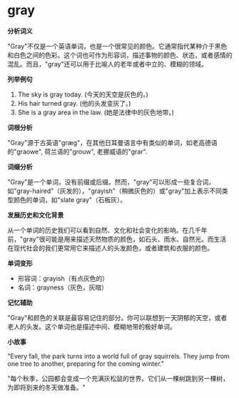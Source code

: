 # gray

**分析词义**

  

"Gray"不仅是一个英语单词，也是一个很常见的颜色。它通常指代某种介于黑色和白色之间的色彩。这个词也可作为形容词，描述事物的颜色、状态，或者感情的混乱。而且，"gray"还可以用于比喻人的老年或者中立的、模糊的领域。

  

**列举例句**

  

1.  The sky is gray today. (今天的天空是灰色的。)
2.  His hair turned gray. (他的头发变灰了。)
3.  She is a gray area in the law. (她是法律中的灰色地带。)

  

**词根分析**

  

"Gray"源于古英语"græg"，在其他日耳曼语言中有类似的单词，如老高德语的"graowe", 荷兰语的"grouw", 老挪威语的"grar".

  

**词缀分析**

  

"Gray"是一个单词，没有前缀或后缀。然而，"gray"可以形成一些复合词，如"gray-haired"（灰发的），"grayish"（稍微灰色的）或"gray"加上表示不同类型颜色的单词，如"slate gray"（石板灰）。

  

**发展历史和文化背景**

  

从一个单词的历史我们可以看到自然、文化和社会变化的影响。在几千年前，"gray"很可能是用来描述天然物质的颜色，如石头、雨水、自然光。而生活在现代社会的我们更常用它来描述人的头发颜色，或者建筑和衣服的颜色。

  

**单词变形**

  

*   形容词：grayish（有点灰色的）
*   名词：grayness（灰色，灰暗）

  

**记忆辅助**

  

"Gray"和颜色的关联是最容易记住的部分。你可以联想到一天阴郁的天空，或者老人的头发。这个单词也是描述中间、模糊地带的极好单词。

  

**小故事**

  

"Every fall, the park turns into a world full of gray squirrels. They jump from one tree to another, preparing for the coming winter."

  

"每个秋季，公园都会变成一个充满灰松鼠的世界。它们从一棵树跳到另一棵树，为即将到来的冬天做准备。"
